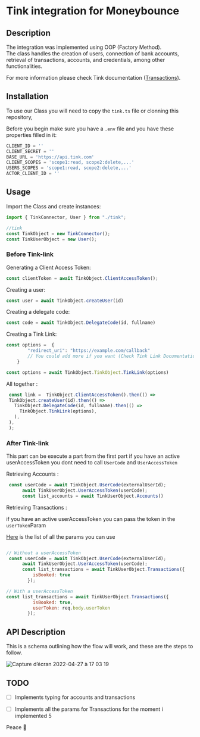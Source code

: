 <div id="top"></div>

# Tink integration for Moneybounce

## Description

The integration was implemented using OOP (Factory Method).<br> The class handles the creation of users, connection of bank accounts, retrieval of transactions, accounts, and credentials, among other functionalities.

For more information please check Tink documentation (<a href="https://docs.tink.com/resources/transactions">Transactions<a/>).

## Installation

To use our Class you will need to copy the ```tink.ts``` file or clonning this repository,

Before you begin make sure you have a ```.env``` file and you have these properties filled in it: 

```javascript
CLIENT_ID = ''
CLIENT_SECRET = ''
BASE_URL = 'https://api.tink.com'
CLIENT_SCOPES = 'scope1:read, scope2:delete,...'
USERS_SCOPES = 'scope1:read, scope2:delete,...'
ACTOR_CLIENT_ID = ''
```


## Usage

Import the Class and create instances:

```javascript
import { TinkConnector, User } from "./tink";

//tink
const TinkObject = new TinkConnector();
const TinkUserObject = new User();
```

### Before Tink-link

Generating a Client Access Token:

```javascript
const clientToken = await TinkObject.ClientAccessToken();
```


Creating a user:

```javascript
const user = await TinkObject.createUser(id)
```

Creating a delegate code:

```javascript
const code = await TinkObject.DelegateCode(id, fullname)
```

Creating a Tink Link:

```javascript
const options =  {
        "redirect_uri": "https://example.com/callback"
        // You could add more if you want (Check Tink Link Documentation)
    }

const options = await TinkObject.TinkObject.TinkLink(options)
```

All together :

```javascript
 const link =  TinkObject.ClientAccessToken().then(() =>
 TinkObject.createUser(id).then(() =>
   TinkObject.DelegateCode(id, fullname).then(() =>
     TinkObject.TinkLink(options),
   ),
 ),
 );
```
### After Tink-link
This part can be execute a part from the first part if you have an active userAccessToken you dont need to call  ```UserCode``` and ```UserAccessToken```

Retrieving Accounts :

```javascript
 const userCode = await TinkObject.UserCode(externalUserId);
      await TinkUserObject.UserAccessToken(userCode);
      const list_accounts = await TinkUserObject.Accounts()
```

Retrieving Transactions :

if you have an active userAccessToken you can pass the token in the ```userToken```Param

<a href="https://github.com/Moneybounce/tink/blob/master/src/Interfaces/ITransactions.ts">Here<a/> is the list of all the params you can use 


```javascript

// Without a userAccessToken
 const userCode = await TinkObject.UserCode(externalUserId);
      await TinkUserObject.UserAccessToken(userCode);
      const list_transactions = await TinkUserObject.Transactions({
          isBooked: true
        });

// With a userAccessToken
const list_transactions = await TinkUserObject.Transactions({
          isBooked: true,
          userToken: req.body.userToken
        });
```

## API Description

This is a schema outlining how the flow will work, and these are the steps to follow.<br>

![Capture d’écran 2022-04-27 à 17 03 19](https://user-images.githubusercontent.com/67472505/165549520-c43667ca-c6fe-41f1-8aba-4877c077ac00.png)


## TODO
- [ ] Implements typing for accounts and transactions
- [ ] Implements all the params for Transactions for the moment i implemented 5



Peace 🤘
